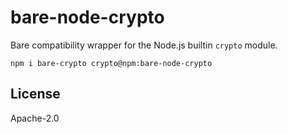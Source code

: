 # bare-node-crypto

Bare compatibility wrapper for the Node.js builtin `crypto` module.

```
npm i bare-crypto crypto@npm:bare-node-crypto
```

## License

Apache-2.0

